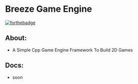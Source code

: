 # Breeze Game Engine

[![forthebadge](https://forthebadge.com/images/badges/made-with-c-plus-plus.svg)](https://forthebadge.com)

## About:
- A Simple Cpp Game Engine Framework To Build 2D Games

## Docs:
- soon